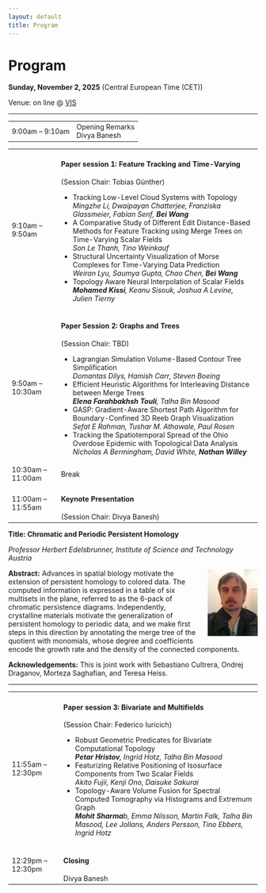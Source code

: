 ```yaml
---
layout: default
title: Program
---
```


# Program

**Sunday, November 2, 2025**
(Central European Time (CET))

Venue: on line @ [VIS](https://ieeevis.org/year/2025/welcome)


---

<table class="program">
  <tr>
    <td>9:00am &ndash; 9:10am</td>
    <td>
      Opening Remarks<br/>
      Divya Banesh
    </td>
  </tr>
</table>

<table class="program">
  <tr>
    <td>9:10am &ndash; 9:50am</td>
    <td>
      <h4>Paper session 1: Feature Tracking and Time-Varying</h4>
      (Session Chair: Tobias Günther)
      <ul>
          <li>
           Tracking Low-Level Cloud Systems with Topology
           <br><i>Mingzhe Li, Dwaipayan Chatterjee, Franziska Glassmeier, Fabian Senf, <b>Bei Wang</b></i>
           <br/>
        </li>
        <li>
           A Comparative Study of Different Edit Distance-Based Methods for Feature Tracking using Merge Trees on Time-Varying Scalar Fields
           <br><i>Son Le Thanh, Tino Weinkauf</i>
           <br/>
        </li>
        <li>
           Structural Uncertainty Visualization of Morse Complexes for Time-Varying Data Prediction
           <br><i>Weiran Lyu, Saumya Gupta, Chao Chen, <b>Bei Wang</b></i>
           <br/>
        </li>
        <li>
           Topology Aware Neural Interpolation of Scalar Fields
           <br><i><b>Mohamed Kissi</b>, Keanu Sisouk, Joshua A Levine, Julien Tierny</i>
           <br/>
        </li>
      </ul>
    </td>
  </tr>

 

  <tr>
    <td>9:50am &ndash; 10:30am</td>
    <td>
      <h4>Paper Session 2: Graphs and Trees</h4>
      (Session Chair: TBD)
      <ul>
        <li>
           Lagrangian Simulation Volume-Based Contour Tree Simplification
           <br><i>Domantas Dilys, Hamish Carr, Steven Boeing</i>
           <br/>
        </li>
        <li>
           Efficient Heuristic Algorithms for Interleaving Distance between Merge Trees
           <br><i><b>Elena Farahbakhsh Touli</b>, Talha Bin Masood</i>
           <br/>
        </li>
        <li>
           GASP: Gradient-Aware Shortest Path Algorithm for Boundary-Confined 3D Reeb Graph Visualization
           <br><i>Sefat E Rahman, Tushar M. Athawale, Paul Rosen</i>
           <br/>
        </li>
        <li>
          Tracking the Spatiotemporal Spread of the Ohio Overdose Epidemic with Topological Data Analysis
           <br><i>Nicholas A Bermingham, David White, <b>Nathan Willey</b></i>
           <br/>
        </li>
      </ul>
    </td>
  </tr>  
 <tr>
    <td>10:30am &ndash; 11:00am</td>
    <td>Break</td>
  </tr>

<tr>
    <td>11:00am &ndash; 11:55am</td>
    <td>
      <h4>Keynote Presentation
      </h4>
      (Session Chair: Divya Banesh)
    </td>
  </tr>
</table>

**Title: Chromatic and Periodic Persistent Homology**

_Professor Herbert Edelsbrunner, Institute of Science and Technology Austria_

<img style="padding: 0; margin: 0 0 1em 1em; float: right; width: 20%" src="assets/Herbert2.jpg" />
<b>Abstract:</b> Advances in spatial biology motivate the extension of persistent homology to colored data. The computed information is expressed in a table of six multisets in the plane, referred to as the 6-pack of chromatic persistence diagrams. Independently, crystalline materials motivate the generalization of persistent homology to periodic data, and we make first steps in this direction by annotating the merge tree of the quotient with monomials, whose degree and coefficients encode the growth rate and the density of the connected components.

<b>Acknowledgements:</b> This is joint work with Sebastiano Cultrera, Ondrej Draganov, Morteza Saghafian, and Teresa Heiss.


---

<table class="program">
  
  <tr>
    <td>11:55am &ndash; 12:30pm</td>
    <td>
      <h4>Paper session 3: Bivariate and Multifields</h4>
      (Session Chair: Federico Iuricich)
      <ul>
        <li>
           Robust Geometric Predicates for Bivariate Computational Topology
           <br><i><b>Petar Hristov</b>, Ingrid Hotz, Talha Bin Masood </i>
           <br/>
        </li>
        <li>
           Featurizing Relative Positioning of Isosurface Components from Two Scalar Fields
           <br><i>Akito Fujii, Kenji Ono, Daisuke Sakurai</i> 
           <br/>
        </li>
        <li>
           Topology-Aware Volume Fusion for Spectral Computed Tomography via Histograms and Extremum Graph
           <br><i><b>Mohit Sharma</b>b, Emma Nilsson, Martin Falk, Talha Bin Masood, Lee Jollans, Anders Persson, Tino Ebbers, Ingrid Hotz</i> 
           <br/>
        </li>
      </ul>
    </td>
  </tr>  
 <tr>
    <td>12:29pm &ndash; 12:30pm</td>
    <td>
      <h4>Closing</h4>
      Divya Banesh
    </td>
  </tr> 
